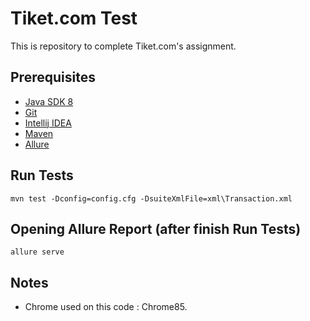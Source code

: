 # Tiket.com Test

This is repository to complete Tiket.com's assignment.

## Prerequisites

* [Java SDK 8](http://www.oracle.com/technetwork/java/javase/downloads/jdk8-downloads-2133151.html)
* [Git](https://git-scm.com/downloads)
* [Intellij IDEA](https://www.jetbrains.com/idea/download/#section=windows)
* [Maven](https://maven.apache.org/download.cgi)
* [Allure](https://docs.qameta.io/allure/#_installing_a_commandline)

## Run Tests

    mvn test -Dconfig=config.cfg -DsuiteXmlFile=xml\Transaction.xml

## Opening Allure Report (after finish Run Tests)

    allure serve

## Notes

* Chrome used on this code : Chrome85.